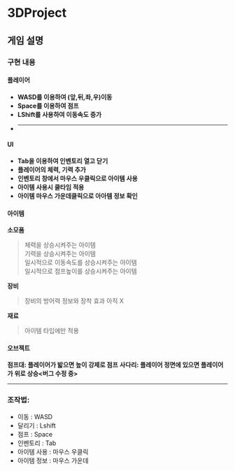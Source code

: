 # 3DProject

## 게임 설명
### 구현 내용
#### 플레이어
- **WASD를 이용하여 (앞,뒤,좌,우)이동**
- **Space를 이용하여 점프**
- **LShift를 사용하여 이동속도 증가**
- ****

#### UI
- **Tab을 이용하여 인벤토리 열고 닫기**
- **플레이어의 체력, 기력 추가**
- **인벤토리 창에서 마우스 우클릭으로 아이템 사용**
- **아이템 사용시 쿨타임 적용**
- **아이템 마우스 가운데클릭으로 아아템 정보 확인**

#### 아이템
**소모품**
> 체력을 상승시켜주는 아이템    
> 기력을 상승시켜주는 아이템  
> 일시적으로 이동속도를 상승시켜주는 아이템  
> 일시적으로 점프높이를 상승시켜주는 아이템  

**장비**
> 장비의 방어력 정보와 장착 효과 아직 X

**재료**
> 아이템 타입에만 적용

#### 오브젝트
**점프대: 플레이어가 밟으면 높이 강제로 점프**
**사다리: 플레이어 정면에 있으면 플레이어가 위로 상승<버그 수정 중>**

<hr>

### 조작법:
- 이동 : WASD
- 달리기 : Lshift
- 점프 : Space
- 인벤토리 : Tab
- 아이템 사용 : 마우스 우클릭
- 아이템 정보 : 마우스 가운데

